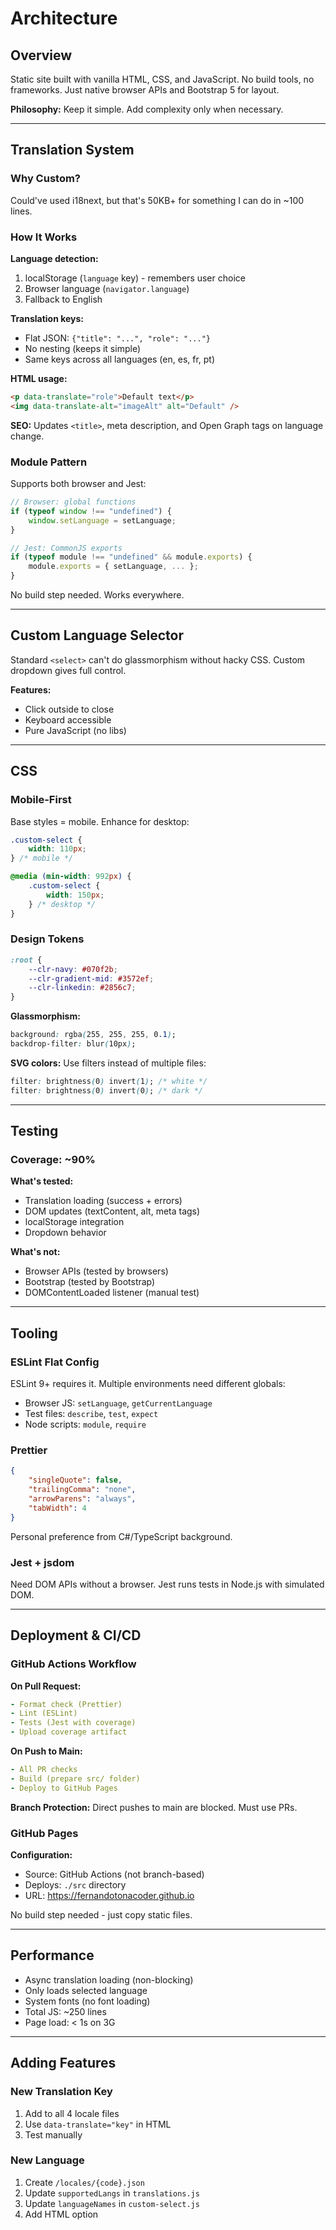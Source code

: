 # Architecture

## Overview

Static site built with vanilla HTML, CSS, and JavaScript. No build tools, no frameworks. Just native browser APIs and Bootstrap 5 for layout.

**Philosophy:** Keep it simple. Add complexity only when necessary.

---

## Translation System

### Why Custom?

Could've used i18next, but that's 50KB+ for something I can do in ~100 lines.

### How It Works

**Language detection:**

1. localStorage (`language` key) - remembers user choice
2. Browser language (`navigator.language`)
3. Fallback to English

**Translation keys:**

- Flat JSON: `{"title": "...", "role": "..."}`
- No nesting (keeps it simple)
- Same keys across all languages (en, es, fr, pt)

**HTML usage:**

```html
<p data-translate="role">Default text</p>
<img data-translate-alt="imageAlt" alt="Default" />
```

**SEO:** Updates `<title>`, meta description, and Open Graph tags on language change.

### Module Pattern

Supports both browser and Jest:

```javascript
// Browser: global functions
if (typeof window !== "undefined") {
    window.setLanguage = setLanguage;
}

// Jest: CommonJS exports
if (typeof module !== "undefined" && module.exports) {
    module.exports = { setLanguage, ... };
}
```

No build step needed. Works everywhere.

---

## Custom Language Selector

Standard `<select>` can't do glassmorphism without hacky CSS. Custom dropdown gives full control.

**Features:**

- Click outside to close
- Keyboard accessible
- Pure JavaScript (no libs)

---

## CSS

### Mobile-First

Base styles = mobile. Enhance for desktop:

```css
.custom-select {
    width: 110px;
} /* mobile */

@media (min-width: 992px) {
    .custom-select {
        width: 150px;
    } /* desktop */
}
```

### Design Tokens

```css
:root {
    --clr-navy: #070f2b;
    --clr-gradient-mid: #3572ef;
    --clr-linkedin: #2856c7;
}
```

**Glassmorphism:**

```css
background: rgba(255, 255, 255, 0.1);
backdrop-filter: blur(10px);
```

**SVG colors:** Use filters instead of multiple files:

```css
filter: brightness(0) invert(1); /* white */
filter: brightness(0) invert(0); /* dark */
```

---

## Testing

### Coverage: ~90%

**What's tested:**

- Translation loading (success + errors)
- DOM updates (textContent, alt, meta tags)
- localStorage integration
- Dropdown behavior

**What's not:**

- Browser APIs (tested by browsers)
- Bootstrap (tested by Bootstrap)
- DOMContentLoaded listener (manual test)

---

## Tooling

### ESLint Flat Config

ESLint 9+ requires it. Multiple environments need different globals:

- Browser JS: `setLanguage`, `getCurrentLanguage`
- Test files: `describe`, `test`, `expect`
- Node scripts: `module`, `require`

### Prettier

```json
{
    "singleQuote": false,
    "trailingComma": "none",
    "arrowParens": "always",
    "tabWidth": 4
}
```

Personal preference from C#/TypeScript background.

### Jest + jsdom

Need DOM APIs without a browser. Jest runs tests in Node.js with simulated DOM.

---

## Deployment & CI/CD

### GitHub Actions Workflow

**On Pull Request:**

```yaml
- Format check (Prettier)
- Lint (ESLint)
- Tests (Jest with coverage)
- Upload coverage artifact
```

**On Push to Main:**

```yaml
- All PR checks
- Build (prepare src/ folder)
- Deploy to GitHub Pages
```

**Branch Protection:** Direct pushes to main are blocked. Must use PRs.

### GitHub Pages

**Configuration:**

- Source: GitHub Actions (not branch-based)
- Deploys: `./src` directory
- URL: https://fernandotonacoder.github.io

No build step needed - just copy static files.

---

## Performance

- Async translation loading (non-blocking)
- Only loads selected language
- System fonts (no font loading)
- Total JS: ~250 lines
- Page load: < 1s on 3G

---

## Adding Features

### New Translation Key

1. Add to all 4 locale files
2. Use `data-translate="key"` in HTML
3. Test manually

### New Language

1. Create `/locales/{code}.json`
2. Update `supportedLangs` in `translations.js`
3. Update `languageNames` in `custom-select.js`
4. Add HTML option
